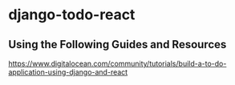 # django-todo-react

## Using the Following Guides and Resources ##
https://www.digitalocean.com/community/tutorials/build-a-to-do-application-using-django-and-react